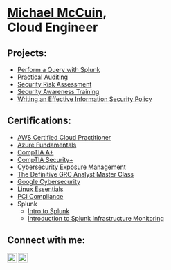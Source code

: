 <h1><a href="https://www.linkedin.com/in/michaelmccuin/">Michael McCuin</a>, <br/></a> Cloud Engineer</a></h1>

<h2>Projects:</h2>

- [Perform a Query with Splunk](https://github.com/michaelmccuin/PerformAQueryWithSplunk)
- [Practical Auditing](https://github.com/michaelmccuin/PracticalAuditing)
- [Security Risk Assessment](https://github.com/michaelmccuin/SecurityRiskAssessment)
- [Security Awareness Training](https://github.com/michaelmccuin/SecurityAwarenessTraining)
- [Writing an Effective Information Security Policy](https://github.com/michaelmccuin/WritingAnEffectiveInformationSecurityPolicy)

<h2>Certifications:</h2>

- <a href="https://i.imgur.com/xfTKi3j">AWS Certified Cloud Practitioner</a>
- <a href="https://imgur.com/LgPzyYi">Azure Fundamentals</a>
- <a href="https://imgur.com/pYl0Sx5.png">CompTIA A+</a>
- <a href="https://i.imgur.com/UFBttCc.png">CompTIA Security+</a>
- <a href="https://xm-cyber.thinkific.com/certificates/kfmzmfxstj">Cybersecurity Exposure Management</a>
- <a href="https://i.imgur.com/AO2C28b.jpg">The Definitive GRC Analyst Master Class</a>
- <a href="https://www.coursera.org/account/accomplishments/specialization/certificate/S2HXYNMUT3BT/">Google Cybersecurity</a>
- <a href="https://i.imgur.com/CDqw3GW.png">Linux Essentials</a>
- <a href="https://i.imgur.com/Cn9oYCZ.jpg">PCI Compliance</a> <br/>
- Splunk
  - <a href="https://i.imgur.com/h7vRktc.jpg">Intro to Splunk</a>
  - <a href="https://i.imgur.com/6qfEqhh.jpg">Introduction to Splunk Infrastructure Monitoring</a>


<h2>Connect with me:</h2>

[<img align="left" alt="MichaelMcCuin | LinkedIn" width="22px" src="https://cdn.jsdelivr.net/npm/simple-icons@v3/icons/linkedin.svg" />][linkedin]
[<img align="left" alt="MichaelMcCuin | YouTube" width="22px" src="https://cdn.jsdelivr.net/npm/simple-icons@v3/icons/youtube.svg" />][youtube]

[linkedin]: https://www.linkedin.com/in/michaelmccuin/
[youtube]: https://www.youtube.com/@Michael.McCuin

<!--
**michaelmccuin/michaelmccuin** is a ✨ _special_ ✨ repository because its `README.md` (this file) appears on your GitHub profile.

Here are some ideas to get you started:

- 🔭 I’m currently working on ...
- 🌱 I’m currently learning ...
- 👯 I’m looking to collaborate on ...
- 🤔 I’m looking for help with ...
- 💬 Ask me about ...
- 📫 How to reach me: ...
- 😄 Pronouns: ...
- ⚡ Fun fact: ...
-->

